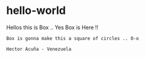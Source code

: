 # hello-world

 Hellos this is Box .. Yes Box is Here !!
 
    Box is gonna make this a square of circles .. O-o 
    
    Hector Acuña - Venezuela
